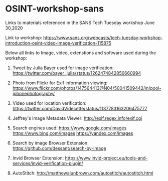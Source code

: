 # OSINT-workshop-sans
Links to materials referenced in the SANS Tech Tuesday workshop June 30,2020

Link to workshop: https://www.sans.org/webcasts/tech-tuesday-workshop-introduction-osint-video-image-verification-115875


Below all links to Image, video, extenstions and software used during the workshop:



1. Tweet by Julia Bayer used for image verification: https://twitter.com/bayer_julia/status/1262474842856660994 

2. Photo from Flickr for Exif information viewing: https://www.flickr.com/photos/147564413@N04/50041509442/in/pool-iphonephotography/

3. Video used for location verification: https://twitter.com/DavidVidecette/status/1137783163206475777

3. Jeffrey's Image Metadata Viewer: http://exif.regex.info/exif.cgi

4. Search engines used: https://www.google.com/images https://www.bing.com/images https://yandex.com/images 

5. Search by image Browser Extension: https://github.com/dessant/search-by-image

6. Invid Browser Extension: https://www.invid-project.eu/tools-and-services/invid-verification-plugin/

7. AutoStitch: http://matthewalunbrown.com/autostitch/autostitch.html

